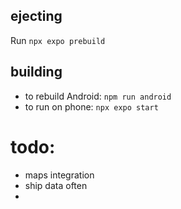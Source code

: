## ejecting
Run `npx expo prebuild`

## building
- to rebuild Android: `npm run android`
- to run on phone: `npx expo start`

# todo:
- maps integration
- ship data often
- 
